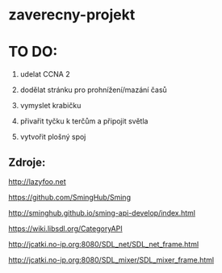 # zaverecny-projekt

# TO DO:

1. udelat CCNA 2

2. dodělat stránku pro prohnížení/mazání časů

3. vymyslet krabičku

4. přivařit tyčku k terčům a připojit světla

5. vytvořit plošný spoj


## Zdroje:

http://lazyfoo.net

https://github.com/SmingHub/Sming

http://sminghub.github.io/sming-api-develop/index.html

https://wiki.libsdl.org/CategoryAPI

http://jcatki.no-ip.org:8080/SDL_net/SDL_net_frame.html

http://jcatki.no-ip.org:8080/SDL_mixer/SDL_mixer_frame.html
